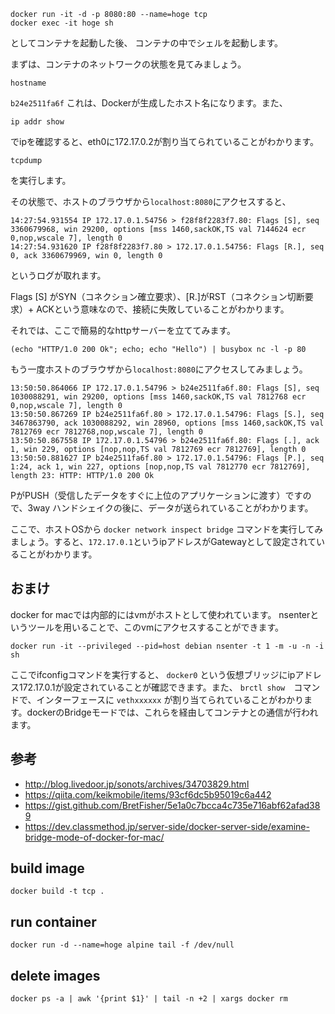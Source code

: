 

```
docker run -it -d -p 8080:80 --name=hoge tcp
docker exec -it hoge sh
```

としてコンテナを起動した後、
コンテナの中でシェルを起動します。

まずは、コンテナのネットワークの状態を見てみましょう。

```
hostname
```

`b24e2511fa6f` これは、Dockerが生成したホスト名になります。また、

```
ip addr show
```
でipを確認すると、eth0に172.17.0.2が割り当てられていることがわかります。

```
tcpdump
```
を実行します。


その状態で、ホストのブラウザから`localhost:8080`にアクセスすると、

```
14:27:54.931554 IP 172.17.0.1.54756 > f28f8f2283f7.80: Flags [S], seq 3360679968, win 29200, options [mss 1460,sackOK,TS val 7144624 ecr 0,nop,wscale 7], length 0
14:27:54.931620 IP f28f8f2283f7.80 > 172.17.0.1.54756: Flags [R.], seq 0, ack 3360679969, win 0, length 0
```

というログが取れます。

Flags [S] がSYN（コネクション確立要求）、[R.]がRST（コネクション切断要求）+ ACKという意味なので、接続に失敗していることがわかります。

それでは、ここで簡易的なhttpサーバーを立ててみます。
```
(echo "HTTP/1.0 200 Ok"; echo; echo "Hello") | busybox nc -l -p 80
```

もう一度ホストのブラウザから`localhost:8080`にアクセスしてみましょう。

```
13:50:50.864066 IP 172.17.0.1.54796 > b24e2511fa6f.80: Flags [S], seq 1030088291, win 29200, options [mss 1460,sackOK,TS val 7812768 ecr 0,nop,wscale 7], length 0
13:50:50.867269 IP b24e2511fa6f.80 > 172.17.0.1.54796: Flags [S.], seq 3467863790, ack 1030088292, win 28960, options [mss 1460,sackOK,TS val 7812769 ecr 7812768,nop,wscale 7], length 0
13:50:50.867558 IP 172.17.0.1.54796 > b24e2511fa6f.80: Flags [.], ack 1, win 229, options [nop,nop,TS val 7812769 ecr 7812769], length 0
13:50:50.881627 IP b24e2511fa6f.80 > 172.17.0.1.54796: Flags [P.], seq 1:24, ack 1, win 227, options [nop,nop,TS val 7812770 ecr 7812769], length 23: HTTP: HTTP/1.0 200 Ok

```
PがPUSH（受信したデータをすぐに上位のアプリケーションに渡す）ですので、3way ハンドシェイクの後に、データが送られていることがわかります。

ここで、ホストOSから `docker network inspect bridge` コマンドを実行してみましょう。すると、`172.17.0.1`というipアドレスがGatewayとして設定されていることがわかります。

## おまけ
docker for macでは内部的にはvmがホストとして使われています。
nsenterというツールを用いることで、このvmにアクセスすることができます。

```
docker run -it --privileged --pid=host debian nsenter -t 1 -m -u -n -i sh
```

ここでifconfigコマンドを実行すると、 `docker0` という仮想ブリッジにipアドレス172.17.0.1が設定されていることが確認できます。また、 `brctl show`　コマンドで、インターフェースに `vethxxxxxx` が割り当てられていることがわかります。dockerのBridgeモードでは、これらを経由してコンテナとの通信が行われます。

## 参考
+ http://blog.livedoor.jp/sonots/archives/34703829.html
+ https://qiita.com/keikmobile/items/93cf6dc5b95019c6a442
+ https://gist.github.com/BretFisher/5e1a0c7bcca4c735e716abf62afad389
+ https://dev.classmethod.jp/server-side/docker-server-side/examine-bridge-mode-of-docker-for-mac/

## build image
```
docker build -t tcp . 
```

## run container
```
docker run -d --name=hoge alpine tail -f /dev/null 
```

## delete images
```
docker ps -a | awk '{print $1}' | tail -n +2 | xargs docker rm
```
